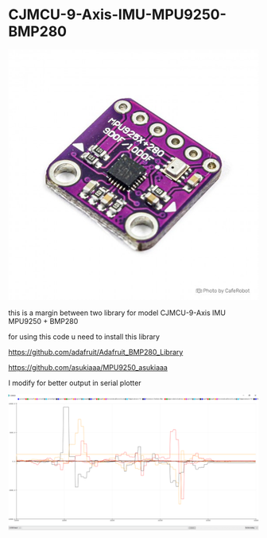 # CJMCU-9-Axis-IMU-MPU9250-BMP280

![Output](/Image/CJMCU-9-Axis.jpg)


this is a margin between two library for model CJMCU-9-Axis IMU MPU9250 + BMP280 

for using this code u need to install this library

https://github.com/adafruit/Adafruit_BMP280_Library

https://github.com/asukiaaa/MPU9250_asukiaaa

I modify for better output in serial plotter

![Output](/Image/serial.PNG)
